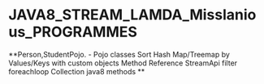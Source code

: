 # JAVA8_STREAM_LAMDA_Misslanious_PROGRAMMES

**Person,StudentPojo. - Pojo classes
Sort Hash Map/Treemap by Values/Keys with custom objects
Method Reference
StreamApi
filter
foreachloop
Collection java8 methods 
**

